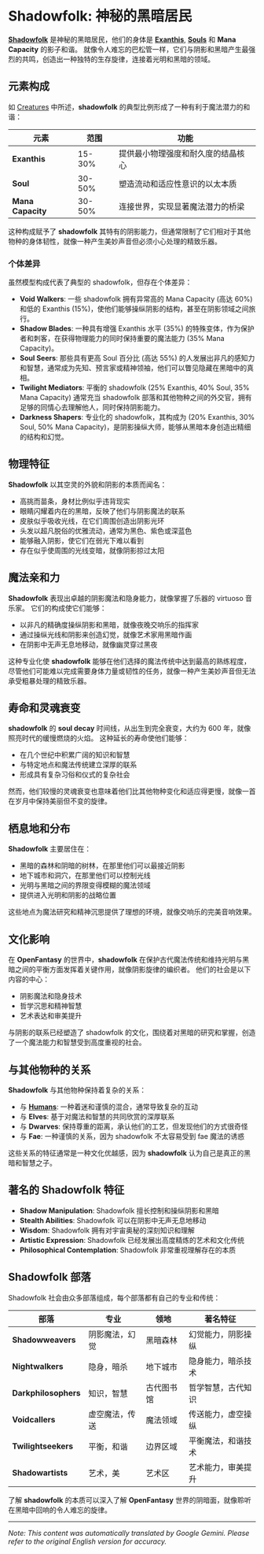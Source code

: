 # **Shadowfolk**: 神秘的黑暗居民

[**Shadowfolk**](/codex/Creatures/Shadowfolk.md) 是神秘的黑暗居民，他们的身体是 [**Exanthis**](/codex/Basic/Exanthis.md), [**Souls**](/codex/Basic/Soul.md) 和 **Mana Capacity** 的影子和谐。 就像令人难忘的巴松管一样，它们与阴影和黑暗产生最强烈的共鸣，创造出一种独特的生存旋律，连接着光明和黑暗的领域。

## 元素构成

如 [Creatures](/codex/Creatures/Creatures.md) 中所述，**shadowfolk** 的典型比例形成了一种有利于魔法潜力的和谐：

| 元素 | 范围 | 功能 |
|---------|------------|----------|
| **Exanthis** | 15-30% | 提供最小物理强度和耐久度的结晶核心 |
| **Soul** | 30-50% | 塑造流动和适应性意识的以太本质 |
| **Mana Capacity** | 30-50% | 连接世界，实现显著魔法潜力的桥梁 |

这种构成赋予了 **shadowfolk** 其特有的阴影能力，但通常限制了它们相对于其他物种的身体韧性，就像一种产生美妙声音但必须小心处理的精致乐器。

### 个体差异

虽然模型构成代表了典型的 shadowfolk，但存在个体差异：

- **Void Walkers**: 一些 shadowfolk 拥有异常高的 Mana Capacity (高达 60%) 和低的 Exanthis (15%)，使他们能够操纵阴影的结构，甚至在阴影领域之间旅行。
- **Shadow Blades**: 一种具有增强 Exanthis 水平 (35%) 的特殊变体，作为保护者和刺客，在获得物理能力的同时保持重要的魔法能力 (35% Mana Capacity)。
- **Soul Seers**: 那些具有更高 Soul 百分比 (高达 55%) 的人发展出非凡的感知力和智慧，通常成为先知、预言家或精神领袖，他们可以瞥见隐藏在黑暗中的真相。
- **Twilight Mediators**: 平衡的 shadowfolk (25% Exanthis, 40% Soul, 35% Mana Capacity) 通常充当 shadowfolk 部落和其他物种之间的外交官，拥有足够的同情心去理解他人，同时保持阴影能力。
- **Darkness Shapers**: 专业化的 shadowfolk，其构成为 (20% Exanthis, 30% Soul, 50% Mana Capacity)，是阴影操纵大师，能够从黑暗本身创造出精细的结构和幻觉。

## 物理特征

**Shadowfolk** 以其空灵的外貌和阴影的本质而闻名：
- 高挑而苗条，身材比例似乎违背现实
- 眼睛闪耀着内在的黑暗，反映了他们与阴影魔法的联系
- 皮肤似乎吸收光线，在它们周围创造出阴影光环
- 头发以超凡脱俗的优雅流动，通常为黑色、紫色或深蓝色
- 能够融入阴影，使它们在弱光下难以看到
- 存在似乎使周围的光线变暗，就像阴影掠过太阳

## 魔法亲和力

**Shadowfolk** 表现出卓越的阴影魔法和隐身能力，就像掌握了乐器的 virtuoso 音乐家。 它们的构成使它们能够：
- 以非凡的精确度操纵阴影和黑暗，就像夜晚交响乐的指挥家
- 通过操纵光线和阴影来创造幻觉，就像艺术家用黑暗作画
- 在阴影中无声无息地移动，就像幽灵穿过黑夜

这种专业化使 **shadowfolk** 能够在他们选择的魔法传统中达到最高的熟练程度，尽管他们可能难以完成需要身体力量或韧性的任务，就像一种产生美妙声音但无法承受粗暴处理的精致乐器。

## 寿命和灵魂衰变

**shadowfolk** 的 **soul decay** 时间线，从出生到完全衰变，大约为 600 年，就像照亮时代的缓慢燃烧的火焰。 这种延长的寿命使他们能够：
- 在几个世纪中积累广阔的知识和智慧
- 与特定地点和魔法传统建立深厚的联系
- 形成具有复杂习俗和仪式的复杂社会

然而，他们较慢的灵魂衰变也意味着他们比其他物种变化和适应得更慢，就像一首在岁月中保持美丽但不变的旋律。

## 栖息地和分布

**Shadowfolk** 主要居住在：
- 黑暗的森林和阴暗的树林，在那里他们可以最接近阴影
- 地下城市和洞穴，在那里他们可以控制光线
- 光明与黑暗之间的界限变得模糊的魔法领域
- 提供进入光明和阴影的战略位置

这些地点为魔法研究和精神沉思提供了理想的环境，就像交响乐的完美音响效果。

## 文化影响

在 **OpenFantasy** 的世界中，**shadowfolk** 在保护古代魔法传统和维持光明与黑暗之间的平衡方面发挥着关键作用，就像阴影旋律的编织者。 他们的社会是以下内容的中心：
- 阴影魔法和隐身技术
- 哲学沉思和精神智慧
- 艺术表达和审美提升

与阴影的联系已经塑造了 shadowfolk 的文化，围绕着对黑暗的研究和掌握，创造了一个魔法能力和智慧受到高度重视的社会。

## 与其他物种的关系

**Shadowfolk** 与其他物种保持着复杂的关系：
- 与 [**Humans**](/codex/Creatures/Human.md): 一种着迷和谨慎的混合，通常导致复杂的互动
- 与 **Elves**: 基于对魔法和智慧的共同欣赏的深厚联系
- 与 **Dwarves**: 保持尊重的距离，承认他们的工艺，但发现他们的方式很奇怪
- 与 **Fae**: 一种谨慎的关系，因为 shadowfolk 不太容易受到 fae 魔法的诱惑

这些关系的特征通常是一种文化优越感，因为 **shadowfolk** 认为自己是真正的黑暗和智慧之子。

## 著名的 Shadowfolk 特征

- **Shadow Manipulation**: Shadowfolk 擅长控制和操纵阴影和黑暗
- **Stealth Abilities**: Shadowfolk 可以在阴影中无声无息地移动
- **Wisdom**: Shadowfolk 拥有对宇宙奥秘的深刻知识和理解
- **Artistic Expression**: Shadowfolk 已经发展出高度精炼的艺术和文化传统
- **Philosophical Contemplation**: Shadowfolk 非常重视理解存在的本质

## Shadowfolk 部落

Shadowfolk 社会由众多部落组成，每个部落都有自己的专业和传统：

| 部落 | 专业 | 领地 | 著名特征 |
|---------|---------------|---------|-------------------|
| **Shadowweavers** | 阴影魔法，幻觉 | 黑暗森林 | 幻觉能力，阴影操纵 |
| **Nightwalkers** | 隐身，暗杀 | 地下城市 | 隐身能力，暗杀技术 |
| **Darkphilosophers** | 知识，智慧 | 古代图书馆 | 哲学智慧，古代知识 |
| **Voidcallers** | 虚空魔法，传送 | 魔法领域 | 传送能力，虚空操纵 |
| **Twilightseekers** | 平衡，和谐 | 边界区域 | 平衡魔法，和谐技术 |
| **Shadowartists** | 艺术，美 | 艺术区 | 艺术能力，审美提升 |

了解 **shadowfolk** 的本质可以深入了解 **OpenFantasy** 世界的阴暗面，就像聆听在黑暗中回响的令人难忘的旋律。


---
_Note: This content was automatically translated by Google Gemini. Please refer to the original English version for accuracy._